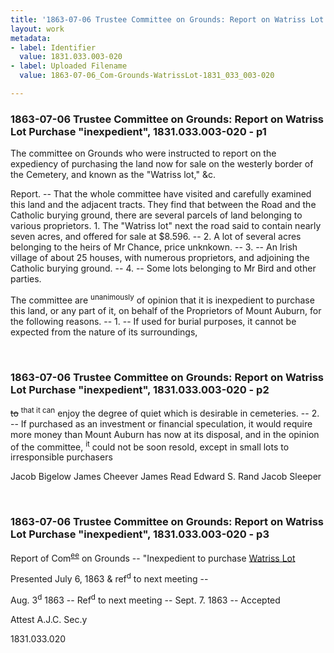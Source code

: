 ```yaml
---
title: '1863-07-06 Trustee Committee on Grounds: Report on Watriss Lot Purchase, 1831.033.003-020'
layout: work
metadata:
- label: Identifier
  value: 1831.033.003-020
- label: Uploaded Filename
  value: 1863-07-06_Com-Grounds-WatrissLot-1831_033_003-020

---
```

<div class="pages">
<div id="page-25084420">
<h3><a name="page-25084420">1863-07-06 Trustee Committee on Grounds: Report on Watriss Lot Purchase &quot;inexpedient&quot;, 1831.033.003-020 - p1</a></h3>
<div class="page-content">
<p>The committee on Grounds who were<span class='line-break'> </span>instructed to report on the expediency of purchasing<span class='line-break'> </span>the land now for sale on the westerly border of<span class='line-break'> </span>the Cemetery, and known as the "Watriss lot," &amp;c.</p>
<p>Report. -- That the whole committee<span class='line-break'> </span>have visited and carefully examined this land<span class='line-break'> </span>and the adjacent tracts. They find that between <span class='line-break'> </span>the Road and the Catholic burying ground, there<span class='line-break'> </span>are several parcels of land belonging to various<span class='line-break'> </span>proprietors. 1. The "Watriss lot" next the road<span class='line-break'> </span>said to contain nearly seven acres, and offered<span class='line-break'> </span>for sale at $8.596. -- 2. A lot of several<span class='line-break'> </span>acres belonging to the heirs of Mr Chance,<span class='line-break'> </span>price unknkown. -- 3. -- An Irish village<span class='line-break'> </span>of about 25 houses, with numerous proprietors,<span class='line-break'> </span>and adjoining the Catholic burying ground. -- 4. --<span class='line-break'> </span>Some lots belonging to Mr Bird and other parties.</p>
<p>The committee are <sup>unanimously</sup> of opinion<span class='line-break'> </span>that it is inexpedient to purchase this land, or<span class='line-break'> </span>any part of it, on behalf of the Proprietors of<span class='line-break'> </span>Mount Auburn, for the following reasons. -- 1. --<span class='line-break'> </span>If used for burial purposes, it cannot be<span class='line-break'> </span>expected from the nature of its surroundings,<span class='line-break'> </span></p>
</div>
</div>
<br />
<div id="page-25084421">
<h3><a name="page-25084421">1863-07-06 Trustee Committee on Grounds: Report on Watriss Lot Purchase &quot;inexpedient&quot;, 1831.033.003-020 - p2</a></h3>
<div class="page-content">
<p><del>to</del> <sup>that it can</sup> enjoy the degree of quiet which is desirable<span class='line-break'> </span>in cemeteries. -- 2. -- If purchased as an investment<span class='line-break'> </span>or financial speculation, it would require<span class='line-break'> </span>more money than Mount Auburn has now<span class='line-break'> </span>at its disposal, and in the opinion of the<span class='line-break'> </span>committee, <sup>it</sup> could not be soon resold, except<span class='line-break'> </span>in small lots to irresponsible purchasers</p>
<p>Jacob Bigelow<span class='line-break'> </span>James Cheever<span class='line-break'> </span>James Read<span class='line-break'> </span>Edward S. Rand<span class='line-break'> </span>Jacob Sleeper</p>
</div>
</div>
<br />
<div id="page-25084422">
<h3><a name="page-25084422">1863-07-06 Trustee Committee on Grounds: Report on Watriss Lot Purchase &quot;inexpedient&quot;, 1831.033.003-020 - p3</a></h3>
<div class="page-content">
<p>Report of Com<sup><u>ee</u></sup> on Grounds --<span class='line-break'> </span>"Inexpedient to purchase <u>Watriss Lot</u></p>
<p>Presented <date when='1863-07-06'>July 6, 1863</date><span class='line-break'> </span>&amp; ref<sup>d</sup> to next meeting --</p>
<p><date when='1863-08-03'>Aug. 3<sup>d</sup> 1863</date> -- Ref<sup>d</sup> to next meeting --<span class='line-break'> </span><date when='1863-09-07'>Sept. 7. 1863</date> -- Accepted</p>
<p>Attest<span class='line-break'> </span>A.J.C. Sec.y</p>
<p>1831.033.020</p>
</div>
</div>
<br />
</div>
